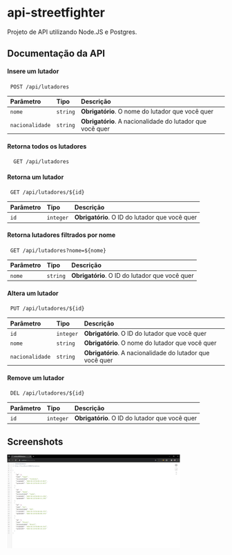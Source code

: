
# api-streetfighter

Projeto de API utilizando Node.JS e Postgres.


## Documentação da API

#### Insere um lutador

```
 POST /api/lutadores
```

| Parâmetro   | Tipo       | Descrição                                   |
| :---------- | :--------- | :------------------------------------------ |
| `nome`      | `string` | **Obrigatório**. O nome do lutador que você quer |
| `nacionalidade` | `string` | **Obrigatório**. A nacionalidade do lutador que você quer |

#### Retorna todos os lutadores

```http
  GET /api/lutadores
```

#### Retorna um lutador

```http
 GET /api/lutadores/${id}
```

| Parâmetro   | Tipo       | Descrição                                   |
| :---------- | :--------- | :------------------------------------------ |
| `id`      | `integer` | **Obrigatório**. O ID do lutador que você quer |

#### Retorna lutadores filtrados por nome

```http
 GET /api/lutadores?nome=${nome}
```

| Parâmetro   | Tipo       | Descrição                                   |
| :---------- | :--------- | :------------------------------------------ |
| `nome`      | `string` | **Obrigatório**. O ID do lutador que você quer |


#### Altera um lutador

```http
 PUT /api/lutadores/${id}
```

| Parâmetro   | Tipo       | Descrição                                   |
| :---------- | :--------- | :------------------------------------------ |
| `id`      | `integer` | **Obrigatório**. O ID do lutador que você quer |
| `nome`      | `string` | **Obrigatório**. O nome do lutador que você quer |
| `nacionalidade` | `string` | **Obrigatório**. A nacionalidade do lutador que você quer |

#### Remove um lutador

```http
 DEL /api/lutadores/${id}
```

| Parâmetro   | Tipo       | Descrição                                   |
| :---------- | :--------- | :------------------------------------------ |
| `id`      | `integer` | **Obrigatório**. O ID do lutador que você quer |


## Screenshots

<img src="https://github.com/rlhorochovec/api-streetfighter/blob/develop/screenshots/get.PNG" width="400" />